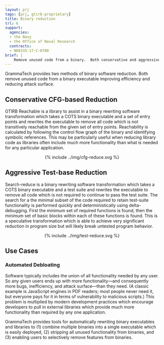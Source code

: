 ```yaml
---
layout: prj
tags: [prj, gtirb-proprietary]
title: Binary reduction
trl: 6
support:
  agencies:
  - the Navy
  - the Office of Naval Research
  contracts:
  - N68335-17-C-0700
brief: |
    Remove unused code from a binary.  Both conservative and aggressive options are provided.
---
```


GrammaTech provides two methods of binary software reduction.  Both
remove unused code from a binary executable improving efficiency and
reducing attack surface.

## Conservative CFG-based Reduction

GTIRB Reachable is a library to assist in a binary rewriting software transformation
which takes a COTS binary executable and a set of entry points and rewrites the
executable to remove all code which is not transitively reachable from the given
set of entry points.  Reachability is calculated by following the control flow
graph of the binary and identifying symbolic references.  This may be
particularly useful when reducing library code as libraries often include much
more functionality than what is needed for any particular application.

<center class="w3-text-dark-grey gt-smaller-on-small">
  {% include ../img/cfg-reduce.svg %}
</center>

## Aggressive Test-base Reduction

Search-reduce is a binary rewriting software transformation which
takes a COTS binary executable and a test suite and rewrites the
executable to remove all code which is not required to continue to
pass the test suite.  The search for a the minimal subset of the code
required to retain test-suite functionality is performed quickly and
deterministically using delta-debugging.  First the minimum set of
required functions is found, then the minimum set of basic blocks
within each of these functions is found.  This is a speculative
transformation which is able to achieve very significant reduction in
program size but will likely break untested program behavior.

<center class="w3-text-dark-grey gt-smaller-on-small">
  <div class="w3-light-grey w3-round" style="width:228.70804pt">
    {% include ../img/test-reduce.svg %}
  </div>
</center>

## Use Cases

### Automated Debloating
Software typically includes the union of all functionality needed by
any user.  So any given users ends up with more functionality—and
consequently more bugs, inefficiency, and attack surface—than they
need.  (A classic example is JavaScript engines in PDF readers; most
people never need it, but everyone pays for it in terms of
vulnerability to malicious scripts.) This problem is multiplied by
modern development practices which encourage developers to pull in
external libraries which provide much more functionality than required
by any one application.

GrammaTech provides tools for automatically rewriting binary
executables and libraries to (1) combine multiple binaries into a
single executable which is easily deployed, (2) stripping all unused
functionality from binaries, and (3) enabling users to selectively
remove features from binaries.

